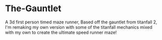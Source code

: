 # The-Gauntlet
A 3d first person timed maze runner, Based off the gauntlet from titanfall 2, I'm remaking my own version with some of the titanfall mechanics mixed with my own to create the ultimate speed runner maze!
